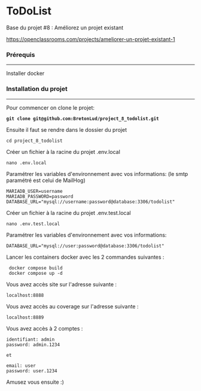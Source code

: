ToDoList
========

Base du projet #8 : Améliorez un projet existant

https://openclassrooms.com/projects/ameliorer-un-projet-existant-1

### Prérequis

***

Installer docker

### Installation du projet

***

Pour commencer on clone le projet:

<pre><code><strong>git clone git@github.com:BretonLud/project_8_todolist.git
</strong></code></pre>

Ensuite il faut se rendre dans le dossier du projet

```
cd project_8_todolist
```

Créer un fichier à la racine du projet .env.local

```
nano .env.local
```

Paramétrer les variables d'environnement avec vos informations: (le smtp paramétré est celui de MailHog)

```
MARIADB_USER=username
MARIADB_PASSWORD=password
DATABASE_URL="mysql://username:password@database:3306/todolist"
```

Créer un fichier à la racine du projet .env.test.local

```
nano .env.test.local
```

Paramétrer les variables d'environnement avec vos informations:

```
DATABASE_URL="mysql://user:password@database:3306/todolist"
```

Lancer les containers docker avec les 2 commandes suivantes :

```
 docker compose build
 docker compose up -d
```

Vous avez accès site sur l'adresse suivante :

```
localhost:8888
```

Vous avez accès au coverage sur l'adresse suivante :

```
localhost:8889
```

Vous avez accès à 2 comptes :

```
identifiant: admin
password: admin.1234

et 

email: user
password: user.1234

```

Amusez vous ensuite :)
